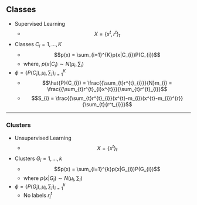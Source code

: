 ## Classes

- Supervised Learning
	- $$X = \{x^{t}, r^{t}\}_{t}$$
- Classes $C_{i} = 1, \dots, K$
	- $$p(x) = \sum_{i=1}^{K}p(x|C_{i})P(C_{i})$$
	- where, $p(x|C_{i}) \sim N\left( \mu_{i}, \sum_{i} \right)$
- $\phi = \left\{ P(C_{i}), \mu_{i}, \sum_{i} \right\}_{i=1}^{K}$
	- $$\hat{P}(C_{i}) = \frac{{\sum_{t}r^{t}_{i}}}{N}m_{i} = \frac{{\sum_{t}r^{t}_{i}x^{t}}}{\sum_{t}r^{t}_{i}}$$
	- $$S_{i} = \frac{{\sum_{t}r^{t}_{i}}(x^{t}-m_{i})(x^{t}-m_{i})^{r}}{\sum_{t}{r^t_{i}}}$$

---

### Clusters

- Unsupervised Learning
	- $$X = \{x^{t}\}_{t}$$
- Clusters $G_{i} = 1,\dots,k$
	- $$p(x) = \sum_{i=1}^{k}p(x|G_{i})P(G_{i})$$
	- where $p(x|G_{i}) \sim N\left( \mu_{i}, \sum_{i} \right)$
- $\phi = \left\{ P(G_{i}), \mu_{i}, \sum_{i} \right\}_{i=1}^k$
	- No labels $r^{t}_{i}$

